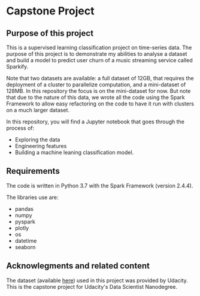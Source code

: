 # Capstone Project

## Purpose of this project

This is a supervised learning classification project on time-series data. The purpose of this project is to demonstrate my abilities to analyse a dataset and build a model to predict user churn of a music streaming service called Sparkify.

Note that two datasets are available: a full dataset of 12GB, that requires the deployment of a cluster to parallelize computation, and a mini-dataset of 128MB. In this repository the focus is on the mini-dataset for now. But note that due to the nature of this data, we wrote all the code using the Spark Framework to allow easy refactoring on the code to have it run with clusters on a much larger dataset.

In this repository, you will find a Jupyter notebook that goes through the process of:

- Exploring the data
- Engineering features
- Building a machine leaning classification model.


## Requirements
The code is written in Python 3.7 with the Spark Framework (version 2.4.4).

The libraries use are:

- pandas
- numpy
- pyspark
- plotly
- os
- datetime
- seaborn

## Acknowlegments and related content
The dataset (available [here](https://eu-west-2.signin.aws.amazon.com/oauth?SignatureVersion=4&X-Amz-Algorithm=AWS4-HMAC-SHA256&X-Amz-Credential=AKIAJEABXKD7P4LVZGHQ&X-Amz-Date=2021-02-23T15%3A43%3A23.620Z&X-Amz-Signature=398d45afdaa928bf9093a601587ec77947875a2c844a42022bc7f3f7f27f3d74&X-Amz-SignedHeaders=host&client_id=arn%3Aaws%3Aiam%3A%3A015428540659%3Auser%2Fs3&code_challenge=3g5SMbIsZKu1-LulNdaOIhwBwD3Us3uPlC_AsPo7UgE&code_challenge_method=SHA-256&redirect_uri=https%3A%2F%2Fs3.console.aws.amazon.com%2Fs3%2Fbuckets%2Fudacity-dsnd%2Fsparkify%2F%3Fregion%3Deu-west-3%26state%3DhashArgs%2523%26tab%3Doverview%26isauthcode%3Dtrue&region=eu-west-3&response_type=code&state=hashArgs%23&tab=overview)) used in this project was provided by Udacity. This is the capstone project for Udacity's Data Scientist Nanodegree.

